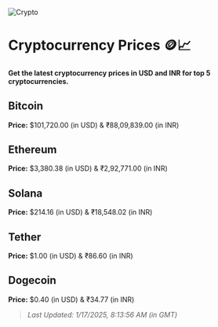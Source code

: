 
![Crypto](https://www.techguide.com.au/wp-content/uploads/2020/11/crypto3.jpeg)

# Cryptocurrency Prices 🪙📈

#### Get the latest cryptocurrency prices in USD and INR for top 5 cryptocurrencies.

## Bitcoin

**Price:** $101,720.00 (in USD) & ₹88,09,839.00 (in INR)

## Ethereum

**Price:** $3,380.38 (in USD) & ₹2,92,771.00 (in INR)

## Solana

**Price:** $214.16 (in USD) & ₹18,548.02 (in INR)

## Tether

**Price:** $1.00 (in USD) & ₹86.60 (in INR)

## Dogecoin

**Price:** $0.40 (in USD) & ₹34.77 (in INR)

> _Last Updated: 1/17/2025, 8:13:56 AM (in GMT)_
